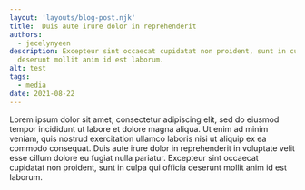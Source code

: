 ```yaml
---
layout: 'layouts/blog-post.njk'
title:  Duis aute irure dolor in reprehenderit
authors:
  - jecelynyeen
description: Excepteur sint occaecat cupidatat non proident, sunt in culpa qui officia
  deserunt mollit anim id est laborum.
alt: test
tags:
  - media
date: 2021-08-22
---
```


Lorem ipsum dolor sit amet, consectetur adipiscing elit, sed do eiusmod tempor incididunt ut labore et
dolore magna aliqua. Ut enim ad minim veniam, quis nostrud exercitation ullamco laboris nisi ut aliquip
ex ea commodo consequat. Duis aute irure dolor in reprehenderit in voluptate velit esse cillum dolore
eu fugiat nulla pariatur. Excepteur sint occaecat cupidatat non proident, sunt in culpa qui officia
deserunt mollit anim id est laborum.
